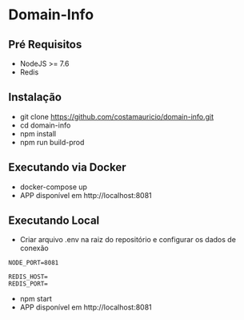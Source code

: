 # Domain-Info

## Pré Requisitos

* NodeJS >= 7.6
* Redis

## Instalação

* git clone https://github.com/costamauricio/domain-info.git
* cd domain-info
* npm install
* npm run build-prod

## Executando via Docker

* docker-compose up
* APP disponível em http://localhost:8081

## Executando Local

* Criar arquivo .env na raiz do repositório e configurar os dados de conexão
```
NODE_PORT=8081

REDIS_HOST=
REDIS_PORT=
```
* npm start
* APP disponível em http://localhost:8081
